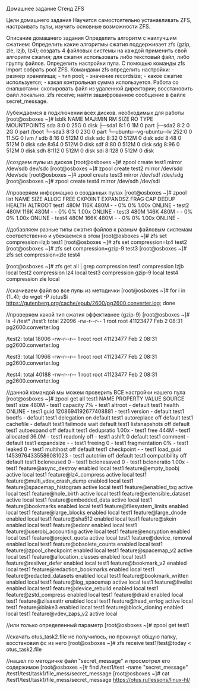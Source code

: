 Домашнее задание Стенд ZFS

 Цели домашнего задания
Научится самостоятельно устанавливать ZFS, настраивать пулы, изучить основные возможности ZFS. 

 Описание домашнего задания
Определить алгоритм с наилучшим сжатием:
Определить какие алгоритмы сжатия поддерживает zfs (gzip, zle, lzjb, lz4);
создать 4 файловых системы на каждой применить свой алгоритм сжатия;
для сжатия использовать либо текстовый файл, либо группу файлов.
Определить настройки пула.
С помощью команды zfs import собрать pool ZFS.
Командами zfs определить настройки:
    - размер хранилища;
    - тип pool;
    - значение recordsize;
    - какое сжатие используется;
    - какая контрольная сумма используется.
Работа со снапшотами:
скопировать файл из удаленной директории;
восстановить файл локально. zfs receive;
найти зашифрованное сообщение в файле secret_message.

//убеждаемся в подключении всех дисков. необходимых для работы
[root@osboxes ~]# lsblk
NAME                      MAJ:MIN RM  SIZE RO TYPE MOUNTPOINTS
sda                         8:0    0   25G  0 disk 
├─sda1                      8:1    0    1M  0 part 
├─sda2                      8:2    0    2G  0 part /boot
└─sda3                      8:3    0   23G  0 part 
  └─ubuntu--vg-ubuntu--lv 252:0    0 11.5G  0 lvm  /
sdb                         8:16   0  512M  0 disk 
sdc                         8:32   0  512M  0 disk 
sdd                         8:48   0  512M  0 disk 
sde                         8:64   0  512M  0 disk 
sdf                         8:80   0  512M  0 disk 
sdg                         8:96   0  512M  0 disk 
sdh                         8:112  0  512M  0 disk 
sdi                         8:128  0  512M  0 disk 

//создаем пулы из дисков 
[root@osboxes ~]# zpool create test1 mirror /dev/sdb dev/sdc
[root@osboxes ~]# zpool create test2 mirror /dev/sdd /dev/sde 
[root@osboxes ~]# zpool create test3 mirror /dev/sdf /dev/sdg
[root@osboxes ~]# zpool create test4 mirror /dev/sdh /dev/sdi

//проверяем  информацию о созданных пулах 
[root@osboxes ~]# zpool list
NAME    SIZE  ALLOC   FREE  CKPOINT  EXPANDSZ   FRAG    CAP  DEDUP    HEALTH  ALTROOT
test1   480M   116K   480M        -         -     0%     0%  1.00x    ONLINE  -
test2   480M   116K   480M        -         -     0%     0%  1.00x    ONLINE  -
test3   480M   146K   480M        -         -     0%     0%  1.00x    ONLINE  -
test4   480M   166K   480M        -         -     0%     0%  1.00x    ONLINE  -


//добавляем разные типы сжатия файлов к разным файловым системам соответственно и убежаемся в этом
[root@osboxes ~]# zfs set compression=lzjb tеst1
[root@osboxes ~]# zfs set compression=lz4 test2
[root@osboxes ~]# zfs set compression=gzip-9 test3
[root@osboxes ~]# zfs set compression=zle test4

[root@osboxes ~]# zfs get all | grep compression
tеst1  compression           lzjb                   local
tеst2  compression           lz4                    local
tеst3  compression           gzip-9                 local
tеst4  compression           zle                    local

//скачиваем файл во все пулы из методички
[root@osboxes ~]# for i in {1..4}; do wget -P /otus$i https://gutenberg.org/cache/epub/2600/pg2600.converter.log; done

//проверяем какой тип сжатия эффективнее (gzip-9)
[root@osboxes ~]# ls -l /test*
/test1:
total 22096
-rw-r--r-- 1 root root 41123477 Feb  2 08:31 pg2600.converter.log

/test2:
total 18006
-rw-r--r-- 1 root root 41123477 Feb  2 08:31 pg2600.converter.log

/test3:
total 10966
-rw-r--r-- 1 root root 41123477 Feb  2 08:31 pg2600.converter.log

/test4:
total 40188
-rw-r--r-- 1 root root 41123477 Feb  2 08:31 pg2600.converter.log

//данной командой мы можем проверить ВСЕ настройки нашего пула
[root@osboxes ~]# zpool get all test1
NAME   PROPERTY                       VALUE                          SOURCE
test1  size                           480M                           -
test1  capacity                       7%                             -
test1  altroot                        -                              default
test1  health                         ONLINE                         -
test1  guid                           1208694192677408881            -
test1  version                        -                              default
test1  bootfs                         -                              default
test1  delegation                     on                             default
test1  autoreplace                    off                            default
test1  cachefile                      -                              default
test1  failmode                       wait                           default
test1  listsnapshots                  off                            default
test1  autoexpand                     off                            default
test1  dedupratio                     1.00x                          -
test1  free                           444M                           -
test1  allocated                      36.0M                          -
test1  readonly                       off                            -
test1  ashift                         0                              default
test1  comment                        -                              default
test1  expandsize                     -                              -
test1  freeing                        0                              -
test1  fragmentation                  0%                             -
test1  leaked                         0                              -
test1  multihost                      off                            default
test1  checkpoint                     -                              -
test1  load_guid                      14539764335586081023           -
test1  autotrim                       off                            default
test1  compatibility                  off                            default
test1  bcloneused                     0                              -
test1  bclonesaved                    0                              -
test1  bcloneratio                    1.00x                          -
test1  feature@async_destroy          enabled                        local
test1  feature@empty_bpobj            active                         local
test1  feature@lz4_compress           active                         local
test1  feature@multi_vdev_crash_dump  enabled                        local
test1  feature@spacemap_histogram     active                         local
test1  feature@enabled_txg            active                         local
test1  feature@hole_birth             active                         local
test1  feature@extensible_dataset     active                         local
test1  feature@embedded_data          active                         local
test1  feature@bookmarks              enabled                        local
test1  feature@filesystem_limits      enabled                        local
test1  feature@large_blocks           enabled                        local
test1  feature@large_dnode            enabled                        local
test1  feature@sha512                 enabled                        local
test1  feature@skein                  enabled                        local
test1  feature@edonr                  enabled                        local
test1  feature@userobj_accounting     active                         local
test1  feature@encryption             enabled                        local
test1  feature@project_quota          active                         local
test1  feature@device_removal         enabled                        local
test1  feature@obsolete_counts        enabled                        local
test1  feature@zpool_checkpoint       enabled                        local
test1  feature@spacemap_v2            active                         local
test1  feature@allocation_classes     enabled                        local
test1  feature@resilver_defer         enabled                        local
test1  feature@bookmark_v2            enabled                        local
test1  feature@redaction_bookmarks    enabled                        local
test1  feature@redacted_datasets      enabled                        local
test1  feature@bookmark_written       enabled                        local
test1  feature@log_spacemap           active                         local
test1  feature@livelist               enabled                        local
test1  feature@device_rebuild         enabled                        local
test1  feature@zstd_compress          enabled                        local
test1  feature@draid                  enabled                        local
test1  feature@zilsaxattr             enabled                        local
test1  feature@head_errlog            active                         local
test1  feature@blake3                 enabled                        local
test1  feature@block_cloning          enabled                        local
test1  feature@vdev_zaps_v2           active                         local

//или только определенный параметр
[root@osboxes ~]# zpool get <property> test1

//скачать otus_task2.file не получилось, но прокинул общую папку, восстановил фс из него
[root@osboxes ~]# zfs receive test1/test@today < otus_task2.file

//нашел по методичке файл "secret_message" и просмотрел его содержимое
[root@osboxes ~]# find /test1/test -name "secret_message"
/test1/test/task1/file_mess/secret_message
[root@osboxes ~]# cat /test1/test/task1/file_mess/secret_message
https://otus.ru/lessons/linux-hl/